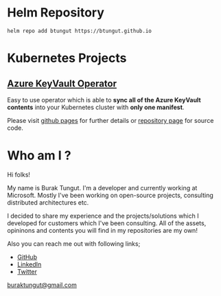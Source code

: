# Helm Repository
```
helm repo add btungut https://btungut.github.io
```

# Kubernetes Projects
## [Azure KeyVault Operator](https://btungut.github.io/azure-keyvault-secret-operator/)
Easy to use operator which is able to **sync all of the Azure KeyVault contents** into your Kubernetes cluster with **only one manifest**. 

Please visit [github pages](https://btungut.github.io/azure-keyvault-secret-operator/) for further details or [repository page](https://github.com/btungut/azure-keyvault-secret-operator) for source code.

# Who am I ?
Hi folks! 

My name is Burak Tungut. I'm a developer and currently working at Microsoft. Mostly I've been working on open-source projects, consulting distributed architectures etc. 

I decided to share my experience and the projects/solutions which I developed for customers which I've been consulting. All of the assets, opininons and contents you will find in my repositories are my own! 

Also you can reach me out with following links;
- [GitHub](https://github.com/btungut)
- [LinkedIn](https://www.linkedin.com/in/btungut/)
- [Twitter](https://twitter.com/btungut)

buraktungut@gmail.com